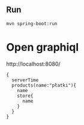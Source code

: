## Run

```
mvn spring-boot:run
```

# Open graphiql
http://localhost:8080/

```
{
  serverTime
  products(name:"płatki"){
    name
    store{
      name
    }
  }
}

```